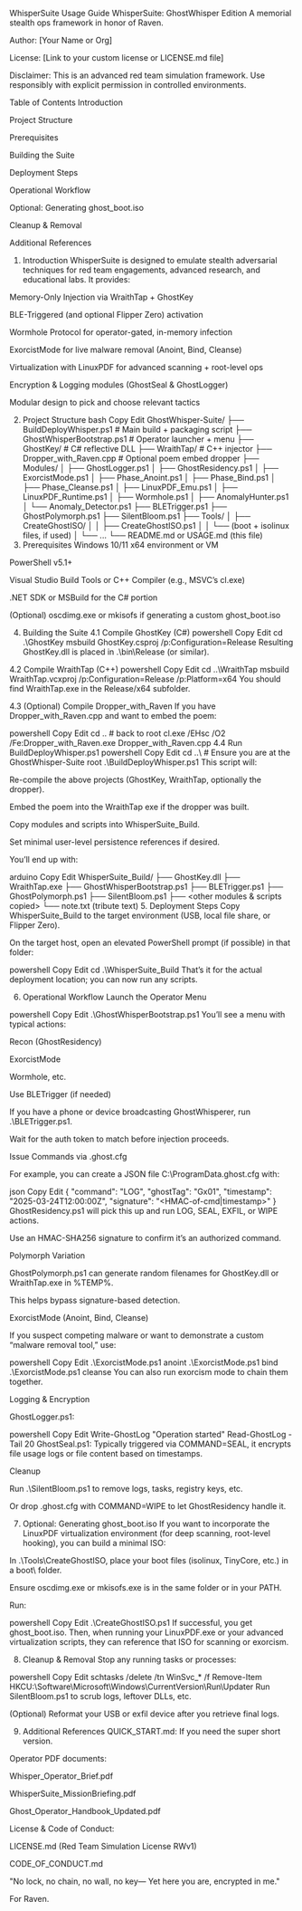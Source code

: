WhisperSuite Usage Guide
WhisperSuite: GhostWhisper Edition
A memorial stealth ops framework in honor of Raven.

Author: [Your Name or Org]

License: [Link to your custom license or LICENSE.md file]

Disclaimer: This is an advanced red team simulation framework. Use responsibly with explicit permission in controlled environments.

Table of Contents
Introduction

Project Structure

Prerequisites

Building the Suite

Deployment Steps

Operational Workflow

Optional: Generating ghost_boot.iso

Cleanup & Removal

Additional References

1. Introduction
WhisperSuite is designed to emulate stealth adversarial techniques for red team engagements, advanced research, and educational labs. It provides:

Memory-Only Injection via WraithTap + GhostKey

BLE-Triggered (and optional Flipper Zero) activation

Wormhole Protocol for operator-gated, in-memory infection

ExorcistMode for live malware removal (Anoint, Bind, Cleanse)

Virtualization with LinuxPDF for advanced scanning + root-level ops

Encryption & Logging modules (GhostSeal & GhostLogger)

Modular design to pick and choose relevant tactics

2. Project Structure
bash
Copy
Edit
GhostWhisper-Suite/
├── BuildDeployWhisper.ps1        # Main build + packaging script
├── GhostWhisperBootstrap.ps1     # Operator launcher + menu
├── GhostKey/                     # C# reflective DLL
├── WraithTap/                    # C++ injector
├── Dropper_with_Raven.cpp        # Optional poem embed dropper
├── Modules/
│   ├── GhostLogger.ps1
│   ├── GhostResidency.ps1
│   ├── ExorcistMode.ps1
│   ├── Phase_Anoint.ps1
│   ├── Phase_Bind.ps1
│   ├── Phase_Cleanse.ps1
│   ├── LinuxPDF_Emu.ps1
│   ├── LinuxPDF_Runtime.ps1
│   ├── Wormhole.ps1
│   ├── AnomalyHunter.ps1
│   └── Anomaly_Detector.ps1
├── BLETrigger.ps1
├── GhostPolymorph.ps1
├── SilentBloom.ps1
├── Tools/
│   ├── CreateGhostISO/
│   │   ├── CreateGhostISO.ps1
│   │   └── (boot + isolinux files, if used)
│   └── ...
└── README.md or USAGE.md  (this file)
3. Prerequisites
Windows 10/11 x64 environment or VM

PowerShell v5.1+

Visual Studio Build Tools or C++ Compiler (e.g., MSVC’s cl.exe)

.NET SDK or MSBuild for the C# portion

(Optional) oscdimg.exe or mkisofs if generating a custom ghost_boot.iso

4. Building the Suite
4.1 Compile GhostKey (C#)
powershell
Copy
Edit
cd .\GhostKey
msbuild GhostKey.csproj /p:Configuration=Release
Resulting GhostKey.dll is placed in .\bin\Release (or similar).

4.2 Compile WraithTap (C++)
powershell
Copy
Edit
cd ..\WraithTap
msbuild WraithTap.vcxproj /p:Configuration=Release /p:Platform=x64
You should find WraithTap.exe in the Release/x64 subfolder.

4.3 (Optional) Compile Dropper_with_Raven
If you have Dropper_with_Raven.cpp and want to embed the poem:

powershell
Copy
Edit
cd ..  # back to root
cl.exe /EHsc /O2 /Fe:Dropper_with_Raven.exe Dropper_with_Raven.cpp
4.4 Run BuildDeployWhisper.ps1
powershell
Copy
Edit
cd ..\  # Ensure you are at the GhostWhisper-Suite root
.\BuildDeployWhisper.ps1
This script will:

Re-compile the above projects (GhostKey, WraithTap, optionally the dropper).

Embed the poem into the WraithTap exe if the dropper was built.

Copy modules and scripts into WhisperSuite_Build.

Set minimal user-level persistence references if desired.

You’ll end up with:

arduino
Copy
Edit
WhisperSuite_Build/
├── GhostKey.dll
├── WraithTap.exe
├── GhostWhisperBootstrap.ps1
├── BLETrigger.ps1
├── GhostPolymorph.ps1
├── SilentBloom.ps1
├── <other modules & scripts copied>
└── note.txt  (tribute text)
5. Deployment Steps
Copy WhisperSuite_Build to the target environment (USB, local file share, or Flipper Zero).

On the target host, open an elevated PowerShell prompt (if possible) in that folder:

powershell
Copy
Edit
cd .\WhisperSuite_Build
That’s it for the actual deployment location; you can now run any scripts.

6. Operational Workflow
Launch the Operator Menu

powershell
Copy
Edit
.\GhostWhisperBootstrap.ps1
You’ll see a menu with typical actions:

Recon (GhostResidency)

ExorcistMode

Wormhole, etc.

Use BLETrigger (if needed)

If you have a phone or device broadcasting GhostWhisperer, run .\BLETrigger.ps1.

Wait for the auth token to match before injection proceeds.

Issue Commands via .ghost.cfg

For example, you can create a JSON file C:\ProgramData\.ghost.cfg with:

json
Copy
Edit
{
  "command": "LOG",
  "ghostTag": "Gx01",
  "timestamp": "2025-03-24T12:00:00Z",
  "signature": "<HMAC-of-cmd|timestamp>"
}
GhostResidency.ps1 will pick this up and run LOG, SEAL, EXFIL, or WIPE actions.

Use an HMAC-SHA256 signature to confirm it’s an authorized command.

Polymorph Variation

GhostPolymorph.ps1 can generate random filenames for GhostKey.dll or WraithTap.exe in %TEMP%.

This helps bypass signature-based detection.

ExorcistMode (Anoint, Bind, Cleanse)

If you suspect competing malware or want to demonstrate a custom “malware removal tool,” use:

powershell
Copy
Edit
.\ExorcistMode.ps1 anoint
.\ExorcistMode.ps1 bind
.\ExorcistMode.ps1 cleanse
You can also run exorcism mode to chain them together.

Logging & Encryption

GhostLogger.ps1:

powershell
Copy
Edit
Write-GhostLog "Operation started"
Read-GhostLog -Tail 20
GhostSeal.ps1:
Typically triggered via COMMAND=SEAL, it encrypts file usage logs or file content based on timestamps.

Cleanup

Run .\SilentBloom.ps1 to remove logs, tasks, registry keys, etc.

Or drop .ghost.cfg with COMMAND=WIPE to let GhostResidency handle it.

7. Optional: Generating ghost_boot.iso
If you want to incorporate the LinuxPDF virtualization environment (for deep scanning, root-level hooking), you can build a minimal ISO:

In .\Tools\CreateGhostISO\, place your boot files (isolinux, TinyCore, etc.) in a boot\ folder.

Ensure oscdimg.exe or mkisofs.exe is in the same folder or in your PATH.

Run:

powershell
Copy
Edit
.\CreateGhostISO.ps1
If successful, you get ghost_boot.iso.
Then, when running your LinuxPDF.exe or your advanced virtualization scripts, they can reference that ISO for scanning or exorcism.

8. Cleanup & Removal
Stop any running tasks or processes:

powershell
Copy
Edit
schtasks /delete /tn WinSvc_* /f
Remove-Item HKCU:\Software\Microsoft\Windows\CurrentVersion\Run\Updater
Run SilentBloom.ps1 to scrub logs, leftover DLLs, etc.

(Optional) Reformat your USB or exfil device after you retrieve final logs.

9. Additional References
QUICK_START.md: If you need the super short version.

Operator PDF documents:

Whisper_Operator_Brief.pdf

WhisperSuite_MissionBriefing.pdf

Ghost_Operator_Handbook_Updated.pdf

License & Code of Conduct:

LICENSE.md (Red Team Simulation License RWv1)

CODE_OF_CONDUCT.md

"No lock, no chain, no wall, no key—
Yet here you are, encrypted in me."

For Raven.